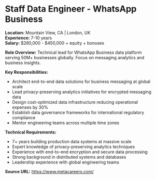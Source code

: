 # Staff Data Engineer - WhatsApp Business

**Location:** Mountain View, CA | London, UK  
**Experience:** 7-10 years  
**Salary:** $280,000 - $450,000 + equity + bonuses

**Role Overview:**
Technical lead for WhatsApp Business data platform serving 50M+ businesses globally. Focus on messaging analytics and business insights.

**Key Responsibilities:**
- Architect end-to-end data solutions for business messaging at global scale
- Lead privacy-preserving analytics initiatives for encrypted messaging data
- Design cost-optimized data infrastructure reducing operational expenses by 30%
- Establish data governance frameworks for international regulatory compliance
- Mentor engineering teams across multiple time zones

**Technical Requirements:**
- 7+ years building production data systems at massive scale
- Expert knowledge of privacy-preserving analytics techniques
- Experience with end-to-end encryption and secure data processing
- Strong background in distributed systems and databases
- Leadership experience with global engineering teams

**Source URL:** https://www.metacareers.com/